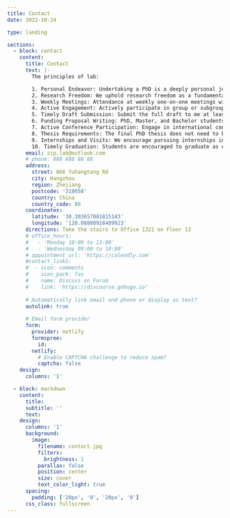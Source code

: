 ```yaml
---
title: Contact
date: 2022-10-24

type: landing

sections:
  - block: contact
    content:
      title: Contact
      text: |-
        The principles of lab:

        1. Personal Endeavor: Undertaking a PhD is a deeply personal journey.
        2. Research Freedom: We uphold research freedom as a fundamental principle, with no fixed working or resting hours.
        3. Weekly Meetings: Attendance at weekly one-on-one meetings with me is mandatory. Reports can be formatted freely but must adhere to standard content guidelines.
        4. Active Engagement: Actively participate in group or subgroup discussions, and familiarize yourself with shared papers and projects.
        5. Timely Draft Submission: Submit the full draft to me at least 7 days prior to the submission deadline.
        6. Funding Proposal Writing: PhD, Master, and Bachelor students are NOT expected to draft funding proposals, as the program is purely research-based.
        7. Active Conference Participation: Engage in international conferences to build connections, and consider organizing or attending international tutorials and workshops.
        8. Thesis Requirements: The final PhD thesis does not need to be publication-based, and there are no specific requirements for the number of papers for graduation. Focus on quality over quantity.
        9. Internships and Visits: We encourage pursuing internships in industry (e.g., Nvidia, Microsoft, Meta) or visiting internationally renowned institutions, while adhering to internship policies.
        10. Timely Graduation: Students are encouraged to graduate as early as possible.
      email: zip.lab@outlook.com
      # phone: 888 888 88 88
      address:
        street: 866 Yuhangtang Rd
        city: Hangzhou
        region: Zhejiang
        postcode: '310058'
        country: China
        country_code: 86
      coordinates:
        latitude: '30.303657081815143'
        longitude: '120.08800928409923'
      directions: Take the stairs to Office 1321 on Floor 13
      # office_hours:
      #   - 'Monday 10:00 to 13:00'
      #   - 'Wednesday 09:00 to 10:00'
      # appointment_url: 'https://calendly.com'
      #contact_links:
      #  - icon: comments
      #    icon_pack: fas
      #    name: Discuss on Forum
      #    link: 'https://discourse.gohugo.io'
    
      # Automatically link email and phone or display as text?
      autolink: true
    
      # Email form provider
      form:
        provider: netlify
        formspree:
          id:
        netlify:
          # Enable CAPTCHA challenge to reduce spam?
          captcha: false
    design:
      columns: '1'

  - block: markdown
    content:
      title:
      subtitle: ''
      text:
    design:
      columns: '1'
      background:
        image: 
          filename: contact.jpg
          filters:
            brightness: 1
          parallax: false
          position: center
          size: cover
          text_color_light: true
      spacing:
        padding: ['20px', '0', '20px', '0']
      css_class: fullscreen
---
```

